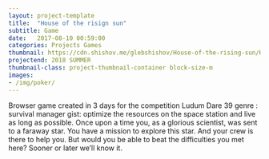 ```yaml
---
layout: project-template
title:  "House of the risign sun"
subtitle: Game
date:   2017-08-10 00:59:00
categories: Projects Games
thumbnail: https://cdn.shishov.me/glebshishov/House-of-the-rising-sun/House-of-the-Rising-sun-thumbnail.png
projectend: 2018 SUMMER
thumbnail-class: project-thumbnail-container block-size-m
images:
- /img/poker/
---
```

Browser game created in 3 days for the competition Ludum Dare 39
genre : survival manager
gist: optimize the resources on the space station and live as long as possible.
Once upon a time you, as a glorious scientist, was sent to a faraway star. You have a mission to explore this star. And your crew is there to help you. But would you be able to beat the difficulties you met here? Sooner or later we’ll know it.